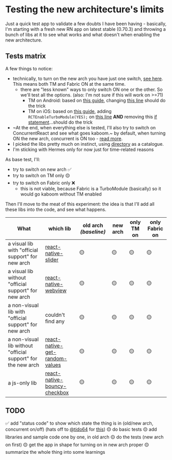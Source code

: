 # Testing the new architecture's limits

Just a quick test app to validate a few doubts I have been having - basically, I'm starting with a fresh new RN app on latest stable (0.70.3) and throwing a bunch of libs at it to see what works and what doesn't when enabling the new architecture.

## Tests matrix

A few things to notice:

- technically, to turn on the new arch you have just one switch, [see here](https://reactnative.dev/docs/next/the-new-architecture/use-app-template#enable-the-new-architecture). This means both TM and Fabric ON at the same time.
  - there are "less known" ways to only switch ON one or the other. So we'll test all the options. (also: I'm not sure if this will work on >=71)
    - TM on Android: based on [this guide](https://reactnative.dev/docs/new-architecture-app-modules-android#6-enable-the-useturbomodules-flag-in-your-application-oncreate), changing [this line](https://github.com/kelset/react-native-new-arch-limits/blob/main/android/app/src/main/java/com/testnewarchmatrix/MainApplication.java#L56) should do the trick
    - TM on iOS: based on [this guide](https://reactnative.dev/docs/new-architecture-app-modules-ios#3-enable-turbo-native-module-system), adding `RCTEnableTurboModule(YES);` on [this line](https://github.com/kelset/react-native-new-arch-limits/blob/main/ios/TestNewArchMatrix/AppDelegate.mm#L34) **AND** removing this [if statement](https://github.com/kelset/react-native-new-arch-limits/blob/main/ios/TestNewArchMatrix/AppDelegate.mm#L94)...should do the trick
- ~At the end, when everything else is tested, I'll also try to switch on ConcurrentReact and see what goes kaboom.~ by default, when turning ON the new arch, concurrent is ON too - [read more](https://reactnative.dev/docs/next/react-18-and-react-native#react-18-enabled-by-default).
- I picked the libs pretty much on instinct, using [directory](https://reactnative.directory/) as a catalogue.
- I'm sticking with Hermes only for now just for time-related reasons

As base test, I'll:

- try to switch on new arch ✅
- try to switch on TM only 🟡
- try to switch on Fabric only ❌
  - this is not viable, because Fabric is a TurboModule (basically) so it would go kaboom without TM enabled

Then I'll move to the meat of this experiment: the idea is that I'll add all these libs into the code, and see what happens.

| What                                                         | which lib                                                                                  | old arch _(baseline)_ | new arch | only TM on | only Fabric on |
| ------------------------------------------------------------ | ------------------------------------------------------------------------------------------ | --------------------- | -------- | ---------- | -------------- |
| a visual lib with "official support" for new arch            | [react-native-slider](https://github.com/callstack/react-native-slider)                    | 🟡                    | 🟡       | 🟡         | 🟡             |
| a visual lib without "official support" for new arch         | [react-native-webview](https://github.com/react-native-webview/react-native-webview)       | 🟡                    | 🟡       | 🟡         | 🟡             |
| a non-visual lib with "official support" for new arch        | couldn't find any                                                                          | 🟡                    | 🟡       | 🟡         | 🟡             |
| a non-visual lib without "official support" for the new arch | [react-native-get-random-values](https://github.com/LinusU/react-native-get-random-values) | 🟡                    | 🟡       | 🟡         | 🟡             |
| a js-only lib                                                | [react-native-bouncy-checkbox](https://github.com/WrathChaos/react-native-bouncy-checkbox) | 🟡                    | 🟡       | 🟡         | 🟡             |

## TODO

✅ add "status code" to show which state the thing is in (old/new arch, concurrent on/off) (hats off to [@tido64](https://github.com/tido64) for [this](https://github.com/microsoft/react-native-test-app/blob/trunk/example/App.js#L159-L169))
🟡 do basic tests
🟡 add libraries and sample code one by one, in old arch
🟡 do the tests (new arch on first)
🟡 get the app in shape for turning on in new arch proper
🟡 summarize the whole thing into some learnings
